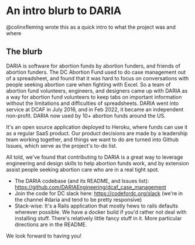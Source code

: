 # An intro blurb to DARIA

@colinxfleming wrote this as a quick intro to what the project was and where

## The blurb

DARIA is software for abortion funds by abortion funders, and friends of abortion funders. The DC Abortion Fund used to do case management out of a spreadsheet, and found that it was hard to focus on conversations with people seeking abortion care when fighting with Excel. So a team of abortion fund volunteers, engineers, and designers came up with DARIA as a way for abortion fund volunteers to keep tabs on important information without the limitations and difficulties of spreadsheets. DARIA went into service at DCAF in July 2016, and in Feb 2022, it became an independent non-profit. DARIA now used by 10+ abortion funds around the US.

It's an open source application deployed to Heroku, where funds can use it as a regular SaaS product. Our product decisions are made by a leadership team working together, and things we want to do are turned into Github Issues, which serve as the project's to-do list.

All told, we've found that contributing to DARIA is a great way to leverage engineering and design skills to help abortion funds work, and by extension assist people seeking abortion care who are in a real tight spot.

* The DARIA codebase (and its README, and Issues list): https://github.com/DARIAEngineering/dcaf_case_management
* Join the code for DC slack here: https://codefordc.org/slack (we're in the channel #daria and tend to be pretty responsive)
* Stack-wise: It's a Rails application that mostly hews to rails defaults wherever possible. We have a docker build if you'd rather not deal with installing stuff. There's relatively little fancy stuff in it. More particular directions are in the README.

We look forward to having you!
